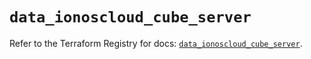 # `data_ionoscloud_cube_server`

Refer to the Terraform Registry for docs: [`data_ionoscloud_cube_server`](https://registry.terraform.io/providers/ionos-cloud/ionoscloud/6.5.9/docs/data-sources/cube_server).
